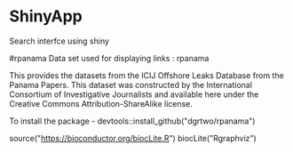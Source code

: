 # ShinyApp
Search interfce using shiny

#rpanama
Data set used for displaying links : rpanama

This provides the datasets from the ICIJ Offshore Leaks Database from the Panama Papers. This dataset was constructed by the International Consortium of Investigative Journalists and available here under the Creative Commons Attribution-ShareAlike license.

To install the package -   devtools::install_github("dgrtwo/rpanama")

source("https://bioconductor.org/biocLite.R")
biocLite("Rgraphviz")
